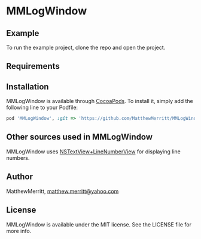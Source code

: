 # MMLogWindow


## Example

To run the example project, clone the repo and open the project.

## Requirements

## Installation

MMLogWindow is available through [CocoaPods](http://cocoapods.org). To install
it, simply add the following line to your Podfile:

```ruby
pod 'MMLogWindow', :git => 'https://github.com/MatthewMerritt/MMLogWindow.git'
```

## Other sources used in MMLogWindow

MMLogWindow uses [NSTextView+LineNumberView](https://github.com/yichizhang/NSTextView-LineNumberView) for displaying line
numbers. 

## Author

MatthewMerritt, matthew.merritt@yahoo.com

## License

MMLogWindow is available under the MIT license. See the LICENSE file for more info.
